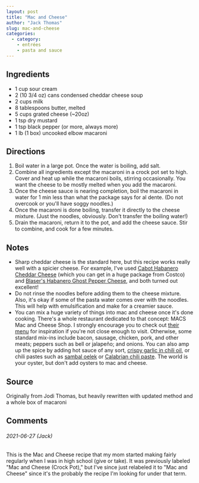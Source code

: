 ```yaml
---
layout: post
title: "Mac and Cheese"
author: "Jack Thomas"
slug: mac-and-cheese
categories:
  - category:
    - entrées
    - pasta and sauce
---
```


## Ingredients

- 1 cup sour cream
- 2 (10 3/4 oz) cans condensed cheddar cheese soup
- 2 cups milk
- 8 tablespoons butter, melted
- 5 cups grated cheese (~20oz)
- 1 tsp dry mustard
- 1 tsp black pepper (or more, always more)
- 1 lb (1 box) uncooked elbow macaroni

## Directions

1. Boil water in a large pot. Once the water is boiling, add salt.
2. Combine all ingredients except the macaroni in a crock pot set to high. Cover and heat up while the macaroni boils, stirring occasionally. You want the cheese to be mostly melted when you add the macaroni.
3. Once the cheese sauce is nearing completion, boil the macaroni in water for 1 min less than what the package says for al dente. (Do not overcook or you'll have soggy noodles.) 
4. Once the macaroni is done boiling, transfer it directly to the cheese mixture. (Just the noodles, obviously. Don't transfer the boiling water!)
5. Drain the macaroni, return it to the pot, and add the cheese sauce. Stir to combine, and cook for a few minutes.

## Notes

- Sharp cheddar cheese is the standard here, but this recipe works really well with a spicier cheese. For example, I've used [Cabot Habanero Cheddar Cheese](https://www.cabotcheese.coop/product/habanero-cheddar-cheese/) (which you can get in a huge package from Costco) and [Blaser's Habanero Ghost Pepper Cheese](https://www.ellsworthcheese.com/product/blasers-premium-cheese/7-5-oz-blasers-habanero-ghost-pepper-cheese/), and both turned out excellent!
- Do not rinse the noodles before adding them to the cheese mixture. Also, it's okay if some of the pasta water comes over with the noodles. This will help with emulsification and make for a creamier sauce.
- You can mix a huge variety of things into mac and cheese once it's done cooking. There's a whole restaurant dedicated to that concept: MACS Mac and Cheese Shop. I strongly encourage you to check out [their menu](http://macandcheeseshop.com/menu/macs/) for inspiration if you're not close enough to visit. Otherwise, some standard mix-ins include bacon, sausage, chicken, pork, and other meats; peppers such as bell or jalapeño; and onions. You can also amp up the spice by adding hot sauce of any sort, [crispy garlic in chili oil](https://amazon.com/dp/B00BF028XQ/), or chili pastes such as [sambal oelek](https://amazon.com/dp/B000JMAVXA/) or [Calabrian chili paste](https://amazon.com/dp/B004ROGVCG/). The world is your oyster, but don't add oysters to mac and cheese.

## Source

Originally from Jodi Thomas, but heavily rewritten with updated method and a whole box of macaroni

## Comments

###### 2021-06-27 (Jack)

This is the Mac and Cheese recipe that my mom started making fairly regularly when I was in high school (give or take). It was previously labeled "Mac and Cheese (Crock Pot)," but I've since just relabeled it to "Mac and Cheese" since it's the probably the recipe I'm looking for under that term.
